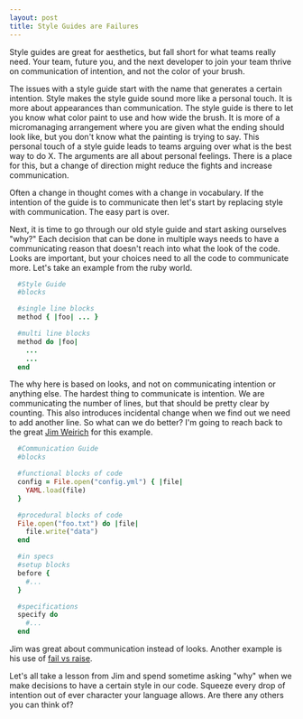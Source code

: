 ```yaml
---
layout: post
title: Style Guides are Failures
---
```


Style guides are great for aesthetics, but fall short for what teams
really need. Your team, future you, and the next developer to join your
team thrive on communication of intention, and not the color of your
brush.

The issues with a style guide start with the name that generates a
certain intention. Style makes the style guide sound more like a
personal touch. It is more about appearances than communication.
The style guide is there to let you know what color paint to use and how
wide the brush. It is more of a micromanaging arrangement where you are
given what the ending should look like, but you don't know what the
painting is trying to say. This personal touch of a style guide leads to
teams arguing over what is the best way to do X. The arguments are all
about personal feelings. There is a place for this, but a change of
direction might reduce the fights and increase communication.

Often a change in thought comes with a change in vocabulary. If the
intention of the guide is to communicate then let's start by replacing
style with communication. The easy part is over.

Next, it is time to go through our old style guide and start asking
ourselves "why?" Each decision that can be done in multiple ways needs
to have a communicating reason that doesn't reach into what the look of
the code. Looks are important, but your choices need to all the code to
communicate more. Let's take an example from the ruby world.

```ruby
  #Style Guide
  #blocks

  #single line blocks
  method { |foo| ... }

  #multi line blocks
  method do |foo|
    ...
    ...
  end
```

The why here is based on looks, and not on communicating intention or
anything else. The hardest thing to communicate is intention. We are
communicating the number of lines, but that should be pretty clear
by counting. This also introduces incidental change when we find out we
need to add another line.  So what can we do better? I'm going to reach
back to the great [Jim Weirich](https://en.wikipedia.org/wiki/Jim_Weirich)
for this example.

```ruby
  #Communication Guide
  #blocks

  #functional blocks of code
  config = File.open("config.yml") { |file|
    YAML.load(file)
  }

  #procedural blocks of code
  File.open("foo.txt") do |file|
    file.write("data")
  end

  #in specs
  #setup blocks
  before {
    #...
  }

  #specifications
  specify do
    #...
  end
```

Jim was great about communication instead of looks. Another example is
his use of [fail vs
raise](http://rubyrogues.com/151-rr-the-jim-weirich-tribute-episode/).

Let's all take a lesson from Jim and spend sometime asking "why" when we
make decisions to have a certain style in our code. Squeeze every drop of
intention out of ever character your language allows. Are there any
others you can think of?
